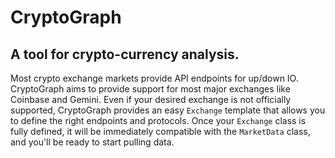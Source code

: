 # CryptoGraph


## A tool for crypto-currency analysis.
Most crypto exchange markets provide API endpoints for up/down IO. CryptoGraph aims to provide support for most major exchanges like Coinbase and Gemini. Even if your desired exchange is not officially supported, CryptoGraph provides an easy `Exchange` template that allows you to define the right endpoints and protocols. Once your `Exchange` class is fully defined, it will be immediately compatible with the `MarketData` class, and you'll be ready to start pulling data.
